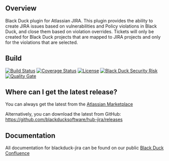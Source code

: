 ## Overview ##
Black Duck plugin for Atlassian JIRA.  This plugin provides the ability to create JIRA issues based on vulnerabilities and Policy violations in Black Duck, and close them based on violation overrides.  Tickets will only be created for Black Duck projects that are mapped to JIRA projects and only for the violations that are selected.

## Build ##

[![Build Status](https://travis-ci.org/blackducksoftware/hub-jira.svg?branch=master)](https://travis-ci.org/blackducksoftware/hub-jira)
[![Coverage Status](https://coveralls.io/repos/github/blackducksoftware/hub-jira/badge.svg?branch=master)](https://coveralls.io/github/blackducksoftware/hub-jira?branch=master)
[![License](https://img.shields.io/badge/License-Apache%202.0-blue.svg)](https://opensource.org/licenses/Apache-2.0) 
[![Black Duck Security Risk](https://copilot.blackducksoftware.com/github/repos/blackducksoftware/hub-jira/branches/master/badge-risk.svg)](https://copilot.blackducksoftware.com/github/repos/blackducksoftware/hub-jira/branches/master)
[![Quality Gate](https://sonarcloud.io/api/project_badges/measure?project=com.blackducksoftware.integration%3Ahub-jira&metric=alert_status)](https://sonarcloud.io/dashboard?id=com.blackducksoftware.integration%3Ahub-jira)

## Where can I get the latest release? ##
You can always get the latest from the [Atlassian Marketplace](https://marketplace.atlassian.com/plugins/com.blackducksoftware.integration.hub-jira/server/overview) 

Alternatively, you can download the latest from GitHub: https://github.com/blackducksoftware/hub-jira/releases


## Documentation ##
All documentation for blackduck-jira can be found on our public [Black Duck Confluence](https://blackducksoftware.atlassian.net/wiki/display/INTDOCS/)

